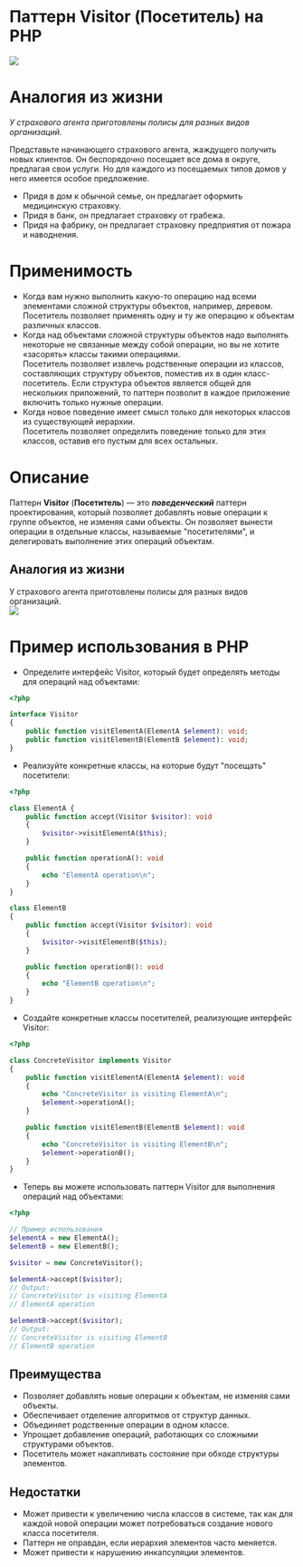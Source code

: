 # Паттерн Visitor (Посетитель) на PHP

![](https://refactoring.guru/images/patterns/content/visitor/visitor.png)


# Аналогия из жизни
_У страхового агента приготовлены полисы для разных видов организаций._  

Представьте начинающего страхового агента, жаждущего получить новых клиентов. Он беспорядочно посещает все дома в округе, предлагая свои услуги. Но для каждого из посещаемых типов домов у него имеется особое предложение.  
* Придя в дом к обычной семье, он предлагает оформить медицинскую страховку.
* Придя в банк, он предлагает страховку от грабежа.
* Придя на фабрику, он предлагает страховку предприятия от пожара и наводнения.

# Применимость
* Когда вам нужно выполнить какую-то операцию над всеми элементами сложной структуры объектов, например, деревом.    
  Посетитель позволяет применять одну и ту же операцию к объектам различных классов.  
*  Когда над объектами сложной структуры объектов надо выполнять некоторые не связанные между собой операции, но вы не хотите «засорять» классы такими операциями.   
   Посетитель позволяет извлечь родственные операции из классов, составляющих структуру объектов, поместив их в один класс-посетитель. Если структура объектов является общей для нескольких приложений, то паттерн позволит в каждое приложение включить только нужные операции.
* Когда новое поведение имеет смысл только для некоторых классов из существующей иерархии.  
  Посетитель позволяет определить поведение только для этих классов, оставив его пустым для всех остальных.


# Описание

Паттерн **Visitor** (**Посетитель**) — это _**поведенческий**_ паттерн проектирования, который позволяет добавлять новые операции к группе объектов, не изменяя сами объекты. Он позволяет вынести операции в отдельные классы, называемые "посетителями", и делегировать выполнение этих операций объектам.

## Аналогия из жизни
У страхового агента приготовлены полисы для разных видов организаций.  
![](https://refactoring.guru/images/patterns/content/visitor/visitor-comic-1.png)
# Пример использования в PHP

* Определите интерфейс Visitor, который будет определять методы для операций над объектами:
```php
<?php

interface Visitor
{
    public function visitElementA(ElementA $element): void;
    public function visitElementB(ElementB $element): void;
}
```

* Реализуйте конкретные классы, на которые будут "посещать" посетители:
```php
<?php

class ElementA {
    public function accept(Visitor $visitor): void
    {
        $visitor->visitElementA($this);
    }

    public function operationA(): void
    {
        echo "ElementA operation\n";
    }
}

class ElementB
{
    public function accept(Visitor $visitor): void
    {
        $visitor->visitElementB($this);
    }

    public function operationB(): void
    {
        echo "ElementB operation\n";
    }
}
```

* Создайте конкретные классы посетителей, реализующие интерфейс Visitor:
```php
<?php

class ConcreteVisitor implements Visitor
{
    public function visitElementA(ElementA $element): void
    {
        echo "ConcreteVisitor is visiting ElementA\n";
        $element->operationA();
    }

    public function visitElementB(ElementB $element): void
    {
        echo "ConcreteVisitor is visiting ElementB\n";
        $element->operationB();
    }
}
```

* Теперь вы можете использовать паттерн Visitor для выполнения операций над объектами:
```php
<?php

// Пример использования
$elementA = new ElementA();
$elementB = new ElementB();

$visitor = new ConcreteVisitor();

$elementA->accept($visitor);
// Output:
// ConcreteVisitor is visiting ElementA
// ElementA operation

$elementB->accept($visitor);
// Output:
// ConcreteVisitor is visiting ElementB
// ElementB operation
```

## Преимущества

* Позволяет добавлять новые операции к объектам, не изменяя сами объекты.
* Обеспечивает отделение алгоритмов от структур данных.
* Объединяет родственные операции в одном классе.
* Упрощает добавление операций, работающих со сложными структурами объектов. 
* Посетитель может накапливать состояние при обходе структуры элементов.

## Недостатки

* Может привести к увеличению числа классов в системе, так как для каждой новой операции может потребоваться создание нового класса посетителя.
* Паттерн не оправдан, если иерархия элементов часто меняется.
* Может привести к нарушению инкапсуляции элементов.